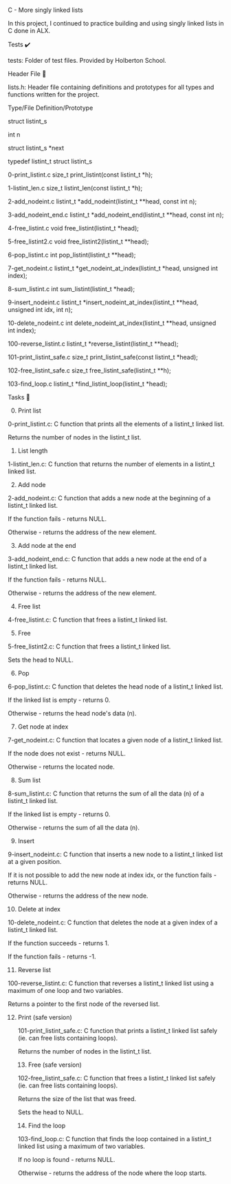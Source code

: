 C - More singly linked lists

In this project, I continued to practice building and using singly linked lists
in C done in ALX.



Tests ✔️

tests: Folder of test files. Provided by Holberton School.

Header File 📁

lists.h: Header file containing definitions and prototypes for all types and
functions written for the project.

Type/File   Definition/Prototype

struct listint_s    

int n

struct listint_s *next

typedef listint_t   struct listint_s

0-print_listint.c   size_t print_listint(const listint_t *h);

1-listint_len.c size_t listint_len(const listint_t *h);

2-add_nodeint.c listint_t *add_nodeint(listint_t **head, const int n);

3-add_nodeint_end.c listint_t *add_nodeint_end(listint_t **head, const int n);

4-free_listint.c    void free_listint(listint_t *head);

5-free_listint2.c   void free_listint2(listint_t **head);

6-pop_listint.c int pop_listint(listint_t **head);

7-get_nodeint.c listint_t *get_nodeint_at_index(listint_t *head, unsigned int
        index);

8-sum_listint.c int sum_listint(listint_t *head);

9-insert_nodeint.c  listint_t *insert_nodeint_at_index(listint_t **head,
        unsigned int idx, int n);

10-delete_nodeint.c int delete_nodeint_at_index(listint_t **head, unsigned int
        index);

100-reverse_listint.c   listint_t *reverse_listint(listint_t **head);

101-print_listint_safe.c    size_t print_listint_safe(const listint_t *head);

102-free_listint_safe.c size_t free_listint_safe(listint_t **h);

103-find_loop.c listint_t *find_listint_loop(listint_t *head);

Tasks 📃

0. Print list



0-print_listint.c: C function that prints all the elements of a listint_t linked
list.

Returns the number of nodes in the listint_t list.

1. List length



1-listint_len.c: C function that returns the number of elements in a listint_t
linked list.

2. Add node



2-add_nodeint.c: C function that adds a new node at the beginning of a listint_t
linked list.

If the function fails - returns NULL.

Otherwise - returns the address of the new element.

3. Add node at the end



3-add_nodeint_end.c: C function that adds a new node at the end of a listint_t
linked list.

If the function fails - returns NULL.

Otherwise - returns the address of the new element.

4. Free list



4-free_listint.c: C function that frees a listint_t linked list.

5. Free



5-free_listint2.c: C function that frees a listint_t linked list.

Sets the head to NULL.

6. Pop



6-pop_listint.c: C function that deletes the head node of a listint_t linked
list.

If the linked list is empty - returns 0.

Otherwise - returns the head node's data (n).

7. Get node at index



7-get_nodeint.c: C function that locates a given node of a listint_t linked
list.

If the node does not exist - returns NULL.

Otherwise - returns the located node.

8. Sum list



8-sum_listint.c: C function that returns the sum of all the data (n) of a
listint_t linked list.

If the linked list is empty - returns 0.

Otherwise - returns the sum of all the data (n).

9. Insert



9-insert_nodeint.c: C function that inserts a new node to a listint_t linked
list at a given position.

If it is not possible to add the new node at index idx, or the function fails -
returns NULL.

Otherwise - returns the address of the new node.

10. Delete at index



10-delete_nodeint.c: C function that deletes the node at a given index of a
listint_t linked list.

If the function succeeds - returns 1.

If the function fails - returns -1.

11. Reverse list



100-reverse_listint.c: C function that reverses a listint_t linked list using a
maximum of one loop and two variables.

Returns a pointer to the first node of the reversed list.

12. Print (safe version)



    101-print_listint_safe.c: C function that prints a listint_t linked list
    safely (ie. can free lists containing loops).

    Returns the number of nodes in the listint_t list.

    13. Free (safe version)



    102-free_listint_safe.c: C function that frees a listint_t linked list
    safely (ie. can free lists containing loops).

    Returns the size of the list that was freed.

    Sets the head to NULL.

    14. Find the loop



    103-find_loop.c: C function that finds the loop contained in a listint_t
    linked list using a maximum of two variables.

    If no loop is found - returns NULL.

    Otherwise - returns the address of the node where the loop starts.
